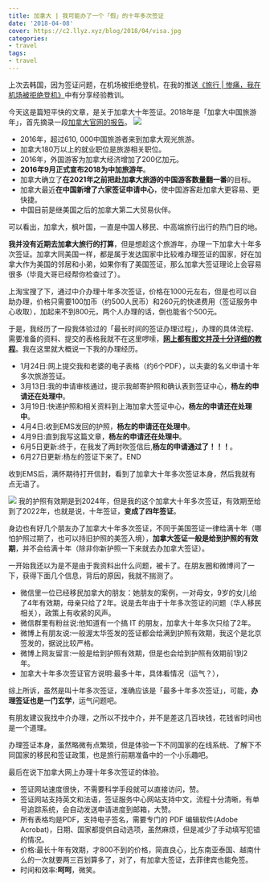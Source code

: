 ```yaml
---
title: 加拿大 | 我可能办了一个「假」的十年多次签证
date: '2018-04-08'
cover: https://c2.llyz.xyz/blog/2018/04/visa.jpg
categories:
- travel
tags:
- travel
---
```


上次去韩国，因为签证问题，在机场被拒绝登机，在我的推送[《旅行 | 惨痛，我在机场被拒绝登机》](https://luolei.org/korean-seoul-travel-fail/)中有分享经验教训。

今天这是篇短平快的文章，是关于加拿大十年签证。2018年是「加拿大中国旅游年」，首先摘录一段[加拿大官网的报告](https://www.ic.gc.ca/eic/site/100.nsf/eng/00025.html)。 ![](https://c2.llyz.xyz/blog/2018/04/canada.jpg)

- 2016年，超过610, 000中国旅游者来到加拿大观光旅游。
- 加拿大180万以上的就业职位是旅游相关职位。
- 2016年，外国游客为加拿大经济增加了200亿加元。
- **2016年9月正式宣布2018为中加旅游年**。
- 加拿大确立了**在2021年之前把赴加拿大旅游的中国游客数量翻一番**的目标。
- 加拿大最近**在中国新增了六家签证申请中心**，使中国游客赴加拿大更容易、更快捷。
- 中国目前是继美国之后的加拿大第二大贸易伙伴。

可以看出，加拿大，枫叶国，一直是中国人移民、中高端旅行出行的热门目的地。

**我并没有近期去加拿大旅行的打算**，但是想趁这个旅游年，办理一下加拿大十年多次签证。加拿大同美国一样，都是属于发达国家中比较难办理签证的国家，好在加拿大作为美国的邻居和小弟，如果你有了美国签证，那么加拿大签证理论上会容易很多（毕竟大哥已经帮你检查过了）。

上淘宝搜了下，通过中介办理十年多次签证，价格在1000元左右，但是也可以自助办理，价格只需要100加币（约500人民币）和260元的快递费用（签证服务中心收取），加起来不到800元，两个人办理的话，倒也能省个500元。

于是，我经历了一段我体验过的「最长时间的签证办理过程」，办理的具体流程、需要准备的资料、提交的表格我就不在这里啰嗦，**[网上都有图文并茂十分详细的教程](https://bbs.qyer.com/thread-1026069-1.html)**。我在这里就大概说一下我的办理经历。

- 1月24日:网上提交我和老婆的电子表格（约6个PDF），以夫妻的名义申请十年多次旅游签证。
- 3月13日:我的申请审核通过，提示我邮寄护照和确认表到签证中心，**杨左的申请还在处理中**。
- 3月19日:快递护照和相关资料到上海加拿大签证中心，**杨左的申请还在处理中**。
- 4月4日:收到EMS发回的护照，**杨左的申请还在处理中**。
- 4月9日:直到我写这篇文章，**杨左的申请还在处理中**。
- 6月5日更新:终于，在我发了两封吹签信后,**杨左的申请通过了！！！**。
- 6月27日更新:杨左的签证下来了。END

收到EMS后，满怀期待打开信封，看到了加拿大十年多次签证本身，然后我就有点无语了。

![](https://c2.llyz.xyz/blog/2018/04/visa.jpg) 我的护照有效期是到2024年，但是我的这个加拿大十年多次签证，有效期至给到了2022年，也就是说，十年签证，**变成了四年签证**。

身边也有好几个朋友办了加拿大十年多次签证，不同于美国签证一律给满十年（哪怕护照过期了，也可以持旧护照的美签入境），**加拿大签证一般是给到护照的有效期**，并不会给满十年（除非你新护照一下来就去办加拿大签证）。

一开始我还以为是不是由于我资料出什么问题，被卡了。在朋友圈和微博问了一下，获得下面几个信息，背后的原因，我就不揣测了。

- 微信里一位已经移民加拿大的朋友：她朋友的案例，一对母女，9岁的女儿给了4年有效期，母亲只给了2年。说是去年由于十年多次签证的问题（华人移民相关），政策上有收紧的风声。
- 微信群里有粉丝说:他知道有一个搞 IT 的朋友，加拿大十年多次只给了2年。
- 微博上有朋友说:一般渥太华签发的签证都会给满到护照有效期，我这个是北京签发的，据说比较严格。
- 微博上网友留言:一般是给到护照有效期，但是也会给到护照有效期前1到2年。
- 加拿大十年多次签证官方说明:最多十年，具体看情况（运气？），

综上所诉，虽然是叫十年多次签证，准确应该是「最多十年多次签证」，可能，**办理签证也是一门玄学**，运气问题吧。

有朋友建议我找中介办理，之所以不找中介，并不是差这几百块钱，花钱省时间也是一个道理。

办理签证本身，虽然略微有点繁琐，但是体验一下不同国家的在线系统、了解下不同国家的移民和签证政策，也是旅行前期准备中的一个小乐趣吧。

最后在说下加拿大网上办理十年多次签证的体验。

- 签证网站速度很快，不需要科学手段就可以直接访问，赞。
- 签证网站支持英文和法语，签证服务中心网站支持中文，流程十分清晰，有单号追踪系统，会自动发送申请进度到邮箱，大赞。
- 所有表格均是PDF，支持电子签名，需要专门的 PDF 编辑软件(Adobe Acrobat)，日期、国家都提供自动选项，虽然麻烦，但是减少了手动填写犯错的情况。
- 价格:最长十年有效期，才800不到的价格，简直良心，比东南亚泰国、越南什么的一次就要两三百划算多了，对了，有加拿大签证，去菲律宾也能免签。
- 时间和效率:**呵呵**，微笑。
